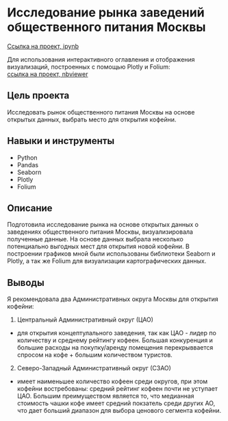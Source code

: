 # Исследование рынка заведений общественного питания Москвы

[Ссылка на проект, ipynb](https://github.com/aleksandratucker/Portfolio/blob/7c0f510a28759e1a5b37f45ff3e3f7d6324a912e/03%20Public%20Catering/public_catering.ipynb)

Для использования интерактивного оглавления и отображения визуализаций, построенных с помощью Plotly и Folium: <br/> [ссылка на проект, nbviewer](https://nbviewer.org/github/aleksandratucker/Portfolio/blob/main/03%20Public%20Catering/public_catering.ipynb)

## Цель проекта

Исследовать рынок общественного питания Москвы на основе открытых данных, выбрать место для открытия кофейни.



## Навыки и инструменты
- Python
- Pandas
- Seaborn
- Plotly
- Folium



## Описание
Подготовила исследование рынка на основе открытых данных о заведениях общественного питания Москвы, визуализировала полученные данные. На основе данных выбрала несколько потенциально выгодных мест для открытия новой кофейни. В построении графиков мной были использованы библиотеки Seaborn и Plotly, а так же Folium для визуализации картографических данных. 


## Выводы
Я рекомендовала два Административных округа Москвы для открытия кофейни:
1. Центральный Административный округ (ЦАО)
- для открытия концептулального заведения, так как ЦАО - лидер по количеству и среднему рейтингу кофеен. Большая конкуренция и большие расходы на покупку/аренду помещения перекрыввается спросом на кофе + большим количеством туристов.
2. Северо-Западный Административный округ (СЗАО)
- имеет наименьшее количество кофеен среди округов, при этом кофейни востребованы: средний рейтинг кофеен почти не уступает ЦАО. Большим преимуществом является то, что медианная стоимость чашки кофе имеет средний покзатель среди других АО, что дает больший диапазон для выбора ценового сегмента кофейни.

